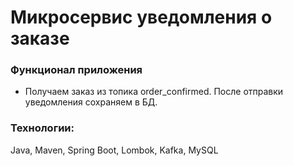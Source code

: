 # Микросервис уведомления о заказе

### Функционал приложения

- Получаем заказ из топика order_confirmed. После отправки уведомления сохраняем в БД.


### Технологии:
Java, Maven, Spring Boot,
Lombok, Kafka, MySQL